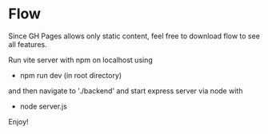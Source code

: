 # Flow 

Since GH Pages allows only static content, feel free to download flow to see all features.

Run vite server with npm on localhost using

- npm run dev (in root directory)

and then navigate to './backend' and start express server via node with

- node server.js

Enjoy!

